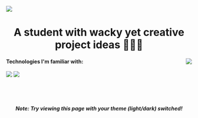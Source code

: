 <a href="https://linkode.org/#P3ZSY9CLe9TBdfVP0eHFm1"><img src="https://i.postimg.cc/pLC625YV/1.png" style="max-height: 100%;"></a>
<h1 align="center">
A student with wacky yet creative project ideas 👨🏻‍💻
</h1>
<div>
  <img src="https://github-readme-stats.vercel.app/api?username=Divdude77&theme=gotham&bg-color=0e1116&show_icons=true" align="right" style="">
  <h4>
    Technologies I'm familiar with:
  </h4>
  <img src="https://skills.thijs.gg/icons?i=python,c,java,haskell,mysql,arduino">
  <img src="https://skills.thijs.gg/icons?i=html,css,js,bootstrap,react">
  <br><br><br>
  <h1></h1>
</div>
<h5 align="center">Note: Try viewing this page with your theme (light/dark) switched!</h5>

